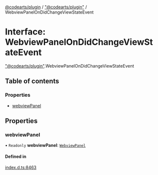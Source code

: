 [@codearts/plugin](../README.md) / ["@codearts/plugin"](../modules/_codearts_plugin_.md) / WebviewPanelOnDidChangeViewStateEvent

# Interface: WebviewPanelOnDidChangeViewStateEvent

["@codearts/plugin"](../modules/_codearts_plugin_.md).WebviewPanelOnDidChangeViewStateEvent

## Table of contents

### Properties

- [webviewPanel](codearts_plugin_.WebviewPanelOnDidChangeViewStateEvent.md#webviewpanel)

## Properties

### webviewPanel

• `Readonly` **webviewPanel**: [`WebviewPanel`](codearts_plugin_.WebviewPanel.md)

#### Defined in

[index.d.ts:8463](https://github.com/huaweicloud/cloudide-plugin-api/blob/203b986/index.d.ts#L8463)
